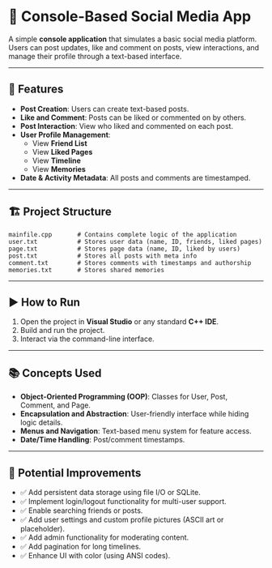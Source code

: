 
# 🧾 Console-Based Social Media App

A simple **console application** that simulates a basic social media platform. Users can post updates, like and comment on posts, view interactions, and manage their profile through a text-based interface.

---

## 🌟 Features

- **Post Creation**: Users can create text-based posts.
- **Like and Comment**: Posts can be liked or commented on by others.
- **Post Interaction**: View who liked and commented on each post.
- **User Profile Management**:
  - View **Friend List**
  - View **Liked Pages**
  - View **Timeline**
  - View **Memories**
- **Date & Activity Metadata**: All posts and comments are timestamped.

---

## 🏗️ Project Structure

```
mainfile.cpp       # Contains complete logic of the application
user.txt           # Stores user data (name, ID, friends, liked pages)
page.txt           # Stores page data (name, ID, liked by users)
post.txt           # Stores all posts with meta info
comment.txt        # Stores comments with timestamps and authorship
memories.txt       # Stores shared memories
```

---

## ▶️ How to Run

1. Open the project in **Visual Studio** or any standard **C++ IDE**.
2. Build and run the project.
3. Interact via the command-line interface.

---

## 📚 Concepts Used

- **Object-Oriented Programming (OOP)**: Classes for User, Post, Comment, and Page.
- **Encapsulation and Abstraction**: User-friendly interface while hiding logic details.
- **Menus and Navigation**: Text-based menu system for feature access.
- **Date/Time Handling**: Post/comment timestamps.

---

## 🔧 Potential Improvements

- ✅ Add persistent data storage using file I/O or SQLite.
- ✅ Implement login/logout functionality for multi-user support.
- ✅ Enable searching friends or posts.
- ✅ Add user settings and custom profile pictures (ASCII art or placeholder).
- ✅ Add admin functionality for moderating content.
- ✅ Add pagination for long timelines.
- ✅ Enhance UI with color (using ANSI codes).

